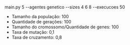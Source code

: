 main.py 5 --agentes genetico --sizes 4 6 8 --execucoes 50

- Tamanho da população: 100
- Quantidade de gerações: 100
- Tamanho do cromossomo/Quantidade de genes: 100
- Taxa de mutação: 0,1
- Taxa de cruzamento: 0,8